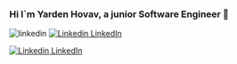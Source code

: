 ### Hi I`m Yarden Hovav, a junior Software Engineer 👋



![linkedin](https://img.shields.io/badge/Linkedin-0e76a8?style=for-the-badge&logo=Linkedin&logoColor=white&link=https://www.linkedin.com/in/yarden-hovav/)
[![Linkedin](https://img.shields.io/badge/Linkedin-0e76a8?style=for-the-badge&logo=Linkedin&logoColor=white) LinkedIn](https://www.linkedin.com/)

[![Linkedin](https://i.stack.imgur.com/gVE0j.png) LinkedIn](https://www.linkedin.com/)
<!--
**yardenho/Yardenho** is a ✨ _special_ ✨ repository because its `README.md` (this file) appears on your GitHub profile.

Here are some ideas to get you started:

- 🔭 I’m currently working on ...
- 🌱 I’m currently learning ...
- 👯 I’m looking to collaborate on ...
- 🤔 I’m looking for help with ...
- 💬 Ask me about ...
- 📫 How to reach me: ...
- 😄 Pronouns: ...
- ⚡ Fun fact: ...
-->


